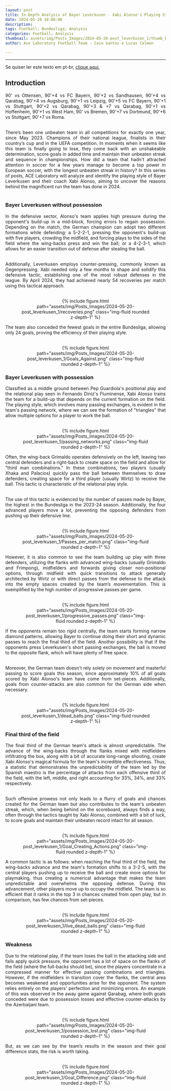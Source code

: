 ```yaml
---
layout: post
title: In-Depth Analysis of Bayer Leverkusen - Xabi Alonso's Playing Style 
date: 2024-05-20 10:00:00
description:
tags: Football; Bundesliga; Analysis
categories: Football; Analysis
thumbnail: assets/img/Posts_Images/2024-05-20-post_leverkusen_1/thumb_bayer.png
author: Ace Laboratory Football Team - Caio Santos e Lucas Calmon

---
```


---
<p align="justify">
Se quiser ler este texto em pt-br, <a href = "https://ac3lab.github.io/blog/2000/post_leverkusen_1_pt/"> clique aqui.</a>
</p>

<h2>Introduction</h2>

<div style="text-align: justify">

90' vs Ottensen, 90'+4 vs FC Bayern, 90'+2 vs Sandhausen, 90'+4 vs Qarabag, 90'+4 vs Augsburg, 90'+1 vs Leipzig, 90'+5 vs FC Bayern, 90'+1 vs Stuttgart, 90'+2 vs Qarabag, 90'+3 & +7 vs Qarabag, 90'+1 vs Hoffenheim, 90'+1 vs West Ham, 90' vs Bremen, 90'+7 vs Dortmund, 90'+6 vs Stuttgart, 90'+7 vs Roma.<br/><br/>

There’s been one unbeaten team in all competitions for exactly one year, since May 2023. Champions of their national league, finalists in their country’s cup and in the UEFA competition. In moments when it seems like this team is finally going to lose, they come back with an unshakeable determination, score goals in added time and maintain their unbeaten streak and sequence in championships. How did a team that hadn't attracted attention in soccer for a few years manage to become a top power in European soccer, with the longest unbeaten streak in history? In this series of posts, ACE Laboratory will analyze and identify the playing style of Bayer Leverkusen and their coach Xabi Alonso, aiming to uncover the reasons behind the magnificent run the team has done in 2024.<br/><br/>

<h3>Bayer Leverkusen without possession</h3>

In the defensive sector, Alonso's team applies high pressure during the opponent's build-up in a mid-block, forcing errors to regain possession. Depending on the match, the German champion can adopt two different formations while defending: a 5-2-2-1, pressing the opponent's build-up with five players, crowding the midfield, and forcing plays to the sides of the field where the wing-backs press and win the ball; or a 4-2-3-1, which allows for an easier transition out of defense after stealing the ball.<br/><br/>

Additionally, Leverkusen employs counter-pressing, commonly known as Gegenpressing. Xabi needed only a few months to shape and solidify this defensive tactic, establishing one of the most robust defenses in the league. By April 2024, they had achieved nearly 54 recoveries per match using this tactical approach.<br/><br/>

<div style="width: 80%; margin: 0 auto; text-align: center;">
{% include figure.html path="assets/img/Posts_Images/2024-05-20-post_leverkusen_1/recoveries.png" class="img-fluid rounded z-depth-1" %}
</div>

The team also conceded the fewest goals in the entire Bundesliga, allowing only 24 goals, proving the efficiency of their playing style.<br/><br/>

<div style="width: 80%; margin: 0 auto; text-align: center;">
{% include figure.html path="assets/img/Posts_Images/2024-05-20-post_leverkusen_1/Goals_Against.png" class="img-fluid rounded z-depth-1" %}
</div>

<h3>Bayer Leverkusen with possession</h3>

Classified as a middle ground between Pep Guardiola's positional play and the relational play seen in Fernando Diniz's Fluminense, Xabi Alonso trains the team for a build-up that depends on the current formation on the field. The playing style, which involves many passing exchanges, is evident in the team's passing network, where we can see the formation of "triangles" that allow multiple options for a player to work the ball.<br/><br/>

<div style="width: 80%; margin: 0 auto; text-align: center;">
{% include figure.html path="assets/img/Posts_Images/2024-05-20-post_leverkusen_1/passing_networks.png" class="img-fluid rounded z-depth-1" %}
</div>

Often, the wing-back Grimaldo operates defensively on the left, leaving two central defenders and a right-back to create space on the field and allow for "third man combinations." In these combinations, two players (usually Xhaka and Palacios) quickly pass the ball between themselves to draw defenders, creating space for a third player (usually Wirtz) to receive the ball. This tactic is characteristic of the relational play style.<br/><br/>  

The use of this tactic is evidenced by the number of passes made by Bayer, the highest in the Bundesliga in the 2023-24 season. Additionally, the four advanced players move a lot, preventing the opposing defenders from pushing up their defensive line.<br/><br/>

<div style="width: 80%; margin: 0 auto; text-align: center;">
{% include figure.html path="assets/img/Posts_Images/2024-05-20-post_leverkusen_1/Passes_per_match.png" class="img-fluid rounded z-depth-1" %}
</div>

However, it is also common to see the team building up play with three defenders, utilizing the flanks with advanced wing-backs (usually Grimaldo and Frimpong), midfielders and forwards giving closer non-positional options, through midfield with quick transitions to attack generally architected by Wirtz or with direct passes from the defense to the attack into the empty spaces created by the team’s movementation. This is exemplified by the high number of progressive passes per game.<br/><br/>

<div style="width: 80%; margin: 0 auto; text-align: center;">
{% include figure.html path="assets/img/Posts_Images/2024-05-20-post_leverkusen_1/progressive_passes.png" class="img-fluid rounded z-depth-1" %}
</div>

If the opponents remain too rigid centrally, the team starts forming narrow diamond patterns, allowing Bayer to continue doing their short and dynamic passes to reach the final third of the field. Another possibility is that if the opponents press Leverkusen's short passing exchanges, the ball is moved to the opposite flank, which will have plenty of free space.<br/><br/>

Moreover, the German team doesn't rely solely on movement and masterful passing to score goals this season, since approximately 10% of all goals scored by Xabi Alonso's team have come from set-pieces. Additionally, goals from counter-attacks are also common for the German side when necessary.<br/><br/>

<div style="width: 80%; margin: 0 auto; text-align: center;">
{% include figure.html path="assets/img/Posts_Images/2024-05-20-post_leverkusen_1/dead_balls.png" class="img-fluid rounded z-depth-1" %}
</div>


<h3>Final third of the field</h3>

The final third of the German team's attack is almost unpredictable. The advance of the wing-backs through the flanks mixed with midfielders infiltrating the box, along with a bit of accurate long-range shooting, create Xabi Alonso's magical formula for the team's incredible effectiveness. Thus, a statistic that demonstrates the unpredictability of the team led by the Spanish maestro is the percentage of attacks from each offensive third of the field, with the left, middle, and right accounting for 33%, 34%, and 33% respectively.<br/><br/>

Such offensive prowess not only leads to a flurry of goals and chances created for the German team but also contributes to the team's unbeaten streak, which, when being behind on the scoreboard, always finds a way, often through the tactics taught by Xabi Alonso, combined with a bit of luck, to score goals and maintain their unbeaten record intact for all season.<br/><br/>

<div style="width: 80%; margin: 0 auto; text-align: center;">
{% include figure.html path="assets/img/Posts_Images/2024-05-20-post_leverkusen_1/Goal_Creating_Actions.png" class="img-fluid rounded z-depth-1" %}
</div>

A common tactic is as follows: when reaching the final third of the field, the wing-backs advance and the team's formation shifts to a 3-2-5, with the central players pushing up to receive the ball and create more options for playmaking, thus creating a numerical advantage that makes the team unpredictable and overwhelms the opposing defense. During this advancement, other players move up to occupy the midfield.
The team is so efficient that it ranks in the top 3 in chances created from open play, but in comparison, has few chances from set-pieces.<br/><br/>

<div style="width: 80%; margin: 0 auto; text-align: center;">
{% include figure.html path="assets/img/Posts_Images/2024-05-20-post_leverkusen_1/live_dead_balls.png" class="img-fluid rounded z-depth-1" %}
</div>

<h3>Weakness</h3>


Due to the relational play, if the team loses the ball in the attacking side and fails apply quick pressure, the opponent has a lot of space on the flanks of the field (where the full-backs should be), since the players concentrate in a compressed manner for effective passing combinations and triangles. However, if the midfielders in transition cover the flanks, the central area becomes weakened and opportunities arise for the opponent. The system relies entirely on the players' perfection and minimizing errors. An example of this was observed in the away game against Qarabag, where both goals conceded were due to possession losses and effective counter-attacks by the Azerbaijani team.<br/><br/>

<div style="width: 80%; margin: 0 auto; text-align: center;">
{% include figure.html path="assets/img/Posts_Images/2024-05-20-post_leverkusen_1/possession_lost.png" class="img-fluid rounded z-depth-1" %}
</div>

But, as we can see by the team’s results in the season and their goal difference stats, the risk is worth taking.
<br/><br/>

<div style="width: 80%; margin: 0 auto; text-align: center;">
{% include figure.html path="assets/img/Posts_Images/2024-05-20-post_leverkusen_1/Goal_Difference.png" class="img-fluid rounded z-depth-1" %}
</div>

</div>